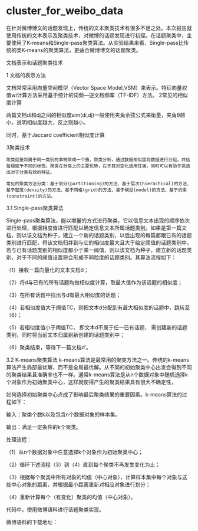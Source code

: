 # cluster_for_weibo_data
在针对微博博文的话题发现上，传统的文本聚类技术有很多不足之处。本次报告就使用传统的文本表示及聚类技术，对微博的话题发现进行初探。在话题聚类中，主要使用了K-means和Single-pass聚类算法。从实验结果来看，Single-pass比传统的类K-means的聚类算法，更适合微博博文的话题聚类。

文档表示和话题聚类技术

1 文档的表示方法

文档常常采用向量空间模型（Vector Space Model,VSM）来表示。特征向量权值wi计算方法采用基于统计的词频—逆文档频率（TF-IDF）方法。
2常见的相似度计算

两篇文档di和dj之间的相似度sim(di,dj)一般使用夹角余弦公式来衡量，夹角θ越小，说明相似度越大，反之则越小。

同时，基于Jaccard coefficient相似度计算

3聚类技术
   
    聚类就是将属于同一类别的事物聚成一个簇。聚类分析，通过数据相似度将数据进行分组，并给每组赋予不同的标签。聚类在分类上的主要优势，在于其对变化适用性强，同时可以有助于挑选出对于分类有效的特征。
    
    常见的聚类方法分类：基于划分(partitioning)的方法、基于层次(hierachical)的方法、基于密度(density)的方法、基于网格(grid)的方法、基于模型(model)的方法、基于约束(constraint)的方法。
    
3.1 Single-pass聚类算法

Single-pass聚类算法，能以增量的方式进行聚类，它以信息文本出现的顺序依次进行处理，根据相度值进行匹配以确定信息文本所属话题类别。如果是第一篇文档，则以该文档为种子，建立一个新的话题类别，以后出现的每篇都跟已有的话题类别进行匹配，将该文档归并到与它的相似度最大且大于给定阈值的话题类别中。若与已有话题类别的相似度都小于某一阈值，则以该文档为种子，建立新的话题类别，对于不同的阈值设置将会形成不同粒度的话题类别。其算法流程如下：

（1）接收一篇向量化的文本文档d；

（2）将d与已有的所有话题均做相似度计算，取最大值作为该话题的相似度；

（3）在所有话题中找出与d有最大相似度的话题；

（4）若相似度值大于阈值TC，则把文本d分配到有最大相似度的话题中，跳转至（6）；

（5）若相似度值小于阈值TC， 即文本d不属于任一已有话题， 需创建新的话题类别，同时将当前文本归属到新创建的话题类别中；

（6）聚类结束，等待下一篇文档d’。

3.2 K-means聚类算法
k-means算法是最常用的聚类方法之一。传统的k-means算法产生局部最优解，而不是全局最优解。从不同的初始聚类中心出发会得到不同的聚类结果且准确率也不一样。通常k-means算法是从n个数据对象中随机选择k个对象作为初始聚类中心，这样就使得产生的聚类结果具有很大不确定性，

如何选择初始聚类中心点成了影响最后聚类结果的重要因素。k-means算法的过程如下：

输入：聚类个数k以及包含n个数据对象的样本集。

输出：满足一定条件的k个聚类。

处理流程：

（1）从n个数据对象中任意选择k个对象作为初始聚类中心；

（2）循环下述流程（3）到（4）直到每个聚类不再发生变化为止；

（3）根据每个聚类中所有对象的均值（中心对象），计算样本集中每个对象与这些中心对象的距离，并根据最小距离重新对相应对象进行划分；

（4）重新计算每个（有变化）聚类的均值（中心对象）。


代码中，使用微博语料进行话题聚类实现。

微博语料的下载地址：
